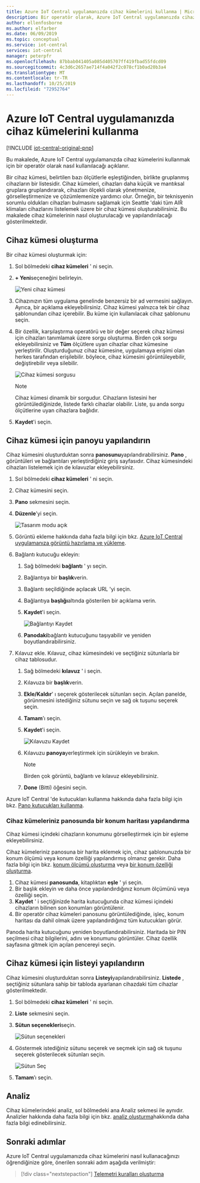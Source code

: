 ```yaml
---
title: Azure IoT Central uygulamanızda cihaz kümelerini kullanma | Microsoft Docs
description: Bir operatör olarak, Azure IoT Central uygulamanızda cihaz kümelerini kullanma.
author: ellenfosborne
ms.author: elfarber
ms.date: 06/09/2019
ms.topic: conceptual
ms.service: iot-central
services: iot-central
manager: peterpfr
ms.openlocfilehash: 87bbab041405a085d405707ff419fbad55fdcd09
ms.sourcegitcommit: 4c3d6c2657ae714f4a042f2c078cf1b0ad20b3a4
ms.translationtype: MT
ms.contentlocale: tr-TR
ms.lasthandoff: 10/25/2019
ms.locfileid: "72952764"
---
```

# <a name="use-device-sets-in-your-azure-iot-central-application"></a>Azure IoT Central uygulamanızda cihaz kümelerini kullanma

[!INCLUDE [iot-central-original-pnp](../../../includes/iot-central-original-pnp-note.md)]

Bu makalede, Azure IoT Central uygulamanızda cihaz kümelerini kullanmak için bir operatör olarak nasıl kullanılacağı açıklanır.

Bir cihaz kümesi, belirtilen bazı ölçütlerle eşleştiğinden, birlikte gruplanmış cihazların bir listesidir. Cihaz kümeleri, cihazları daha küçük ve mantıksal gruplara gruplandırarak, cihazları ölçekli olarak yönetmenize, görselleştirmenize ve çözümlemenize yardımcı olur. Örneğin, bir teknisyenin sorumlu oldukları cihazları bulmasını sağlamak için Seattle 'daki tüm AIR klimaları cihazlarını listelemek üzere bir cihaz kümesi oluşturabilirsiniz. Bu makalede cihaz kümelerinin nasıl oluşturulacağı ve yapılandırılacağı gösterilmektedir.

## <a name="create-a-device-set"></a>Cihaz kümesi oluşturma

Bir cihaz kümesi oluşturmak için:

1. Sol bölmedeki **cihaz kümeleri** ' ni seçin.

1. **+ Yeni**seçeneğini belirleyin.

    ![Yeni cihaz kümesi](media/howto-use-device-sets/image1.png)

1. Cihazınızın tüm uygulama genelinde benzersiz bir ad vermesini sağlayın. Ayrıca, bir açıklama ekleyebilirsiniz. Cihaz kümesi yalnızca tek bir cihaz şablonundan cihaz içerebilir. Bu küme için kullanılacak cihaz şablonunu seçin.

1. Bir özellik, karşılaştırma operatörü ve bir değer seçerek cihaz kümesi için cihazları tanımlamak üzere sorgu oluşturma. Birden çok sorgu ekleyebilirsiniz ve **Tüm** ölçütlere uyan cihazlar cihaz kümesine yerleştirilir. Oluşturduğunuz cihaz kümesine, uygulamaya erişimi olan herkes tarafından erişilebilir. böylece, cihaz kümesini görüntüleyebilir, değiştirebilir veya silebilir.

    ![Cihaz kümesi sorgusu](media/howto-use-device-sets/image2.png)

    > [!NOTE]
    > Cihaz kümesi dinamik bir sorgudur. Cihazların listesini her görüntülediğinizde, listede farklı cihazlar olabilir. Liste, şu anda sorgu ölçütlerine uyan cihazlara bağlıdır.

1. **Kaydet**'i seçin.

## <a name="configure-the-dashboard-for-your-device-set"></a>Cihaz kümesi için panoyu yapılandırın

Cihaz kümesini oluşturduktan sonra **panosunu**yapılandırabilirsiniz. **Pano** , görüntüleri ve bağlantıları yerleştirdiğiniz giriş sayfasıdır. Cihaz kümesindeki cihazları listelemek için de kılavuzlar ekleyebilirsiniz.

1. Sol bölmedeki **cihaz kümeleri** ' ni seçin.

1. Cihaz kümesini seçin.

1. **Pano** sekmesini seçin.

1. **Düzenle**’yi seçin.

    ![Tasarım modu açık](media/howto-use-device-sets/image3.png)

1. Görüntü ekleme hakkında daha fazla bilgi için bkz. [Azure IoT Central uygulamanıza görüntü hazırlama ve yükleme](howto-prepare-images.md).

1. Bağlantı kutucuğu ekleyin:
    1. Sağ bölmedeki **bağlantı** ' yı seçin.
    1. Bağlantıya bir **başlık**verin.
    1. Bağlantı seçildiğinde açılacak URL 'yi seçin.
    1. Bağlantıya **başlığı**altında gösterilen bir açıklama verin.
    1. **Kaydet**'i seçin.

        ![Bağlantıyı Kaydet](media/howto-use-device-sets/image7.png)

    1. **Panodaki**bağlantı kutucuğunu taşıyabilir ve yeniden boyutlandırabilirsiniz.

1. Kılavuz ekle. Kılavuz, cihaz kümesindeki ve seçtiğiniz sütunlarla bir cihaz tablosudur.
    1. Sağ bölmedeki **kılavuz** ' i seçin.
    1. Kılavuza bir **başlık**verin.
    1. **Ekle/Kaldır**' ı seçerek gösterilecek sütunları seçin. Açılan panelde, görünmesini istediğiniz sütunu seçin ve sağ ok tuşunu seçerek seçin.
    1. **Tamam**’ı seçin.
    1. **Kaydet**'i seçin.

        ![Kılavuzu Kaydet](media/howto-use-device-sets/image9.png)

    1. Kılavuzu **panoya**yerleştirmek için sürükleyin ve bırakın.

        > [!NOTE]
        > Birden çok görüntü, bağlantı ve kılavuz ekleyebilirsiniz.
  
    1. **Done** (Bitti) öğesini seçin.

Azure IoT Central 'de kutucukları kullanma hakkında daha fazla bilgi için bkz. [Pano kutucukları kullanma](howto-use-tiles.md).

### <a name="configure-a-location-map-in-your-device-sets-dashboard"></a>Cihaz kümeleriniz panosunda bir konum haritası yapılandırma

Cihaz kümesi içindeki cihazların konumunu görselleştirmek için bir eşleme ekleyebilirsiniz.

Cihaz kümeleriniz panosuna bir harita eklemek için, cihaz şablonunuzda bir konum ölçümü veya konum özelliği yapılandırmış olmanız gerekir. Daha fazla bilgi için bkz. [konum ölçümü oluşturma](howto-set-up-template.md) veya [bir konum özelliği oluşturma](howto-set-up-template.md).

1. Cihaz kümesi **panosunda**, kitaplıktan **eşle** ' yi seçin.
2. Bir başlık ekleyin ve daha önce yapılandırdığınız konum ölçümünü veya özelliği seçin.
3. **Kaydet** ' i seçtiğinizde harita kutucuğunda cihaz kümesi içindeki cihazların bilinen son konumları görüntülenir.
4. Bir operatör cihaz kümeleri panosunu görüntülediğinde, işleç, konum haritası da dahil olmak üzere yapılandırdığınız tüm kutucukları görür.

Panoda harita kutucuğunu yeniden boyutlandırabilirsiniz. Haritada bir PIN seçilmesi cihaz bilgilerini, adını ve konumunu görüntüler. Cihaz özellik sayfasına gitmek için açılan pencereyi seçin.

## <a name="configure-the-list-for-your-device-set"></a>Cihaz kümesi için listeyi yapılandırın

Cihaz kümesini oluşturduktan sonra **Listeyi**yapılandırabilirsiniz. **Listede** , seçtiğiniz sütunlara sahip bir tabloda ayarlanan cihazdaki tüm cihazlar gösterilmektedir.

1. Sol bölmedeki **cihaz kümeleri** ' ni seçin.

1. **Liste** sekmesini seçin.

1. **Sütun seçenekleri**seçin.

    ![Sütun seçenekleri](media/howto-use-device-sets/image11.png)

1. Göstermek istediğiniz sütunu seçerek ve seçmek için sağ ok tuşunu seçerek gösterilecek sütunları seçin.

    ![Sütun Seç](media/howto-use-device-sets/image12.png)

1. **Tamam**’ı seçin.

## <a name="analytics"></a>Analiz

Cihaz kümelerindeki analiz, sol bölmedeki ana Analiz sekmesi ile aynıdır. Analizler hakkında daha fazla bilgi için bkz. [analiz oluşturma](howto-use-device-sets.md)hakkında daha fazla bilgi edinebilirsiniz.

## <a name="next-steps"></a>Sonraki adımlar

Azure IoT Central uygulamanızda cihaz kümelerini nasıl kullanacağınızı öğrendiğinize göre, önerilen sonraki adım aşağıda verilmiştir:

> [!div class="nextstepaction"]
> [Telemetri kuralları oluşturma](howto-create-telemetry-rules.md)
